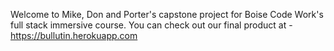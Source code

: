 Welcome to Mike, Don and Porter's capstone project for Boise Code Work's full stack immersive course. 
You can check out our final product at - https://bullutin.herokuapp.com
